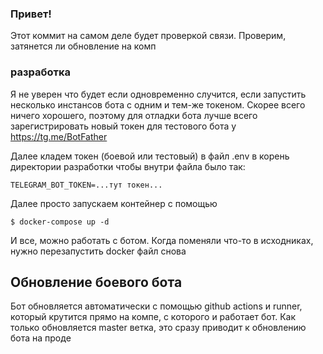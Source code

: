 ### Привет!

Этот коммит на самом деле будет проверкой связи. Проверим, затянется ли обновление на комп

### разработка
Я не уверен что будет если одновременно случится, если запустить несколько инстансов бота с одним и тем-же токеном. Скорее всего ничего хорошего, поэтому для отладки бота лучше всего зарегистрировать новый токен для тестового бота у https://tg.me/BotFather

Далее кладем токен (боевой или тестовый) в файл .env в корень директории разработки
чтобы внутри файла было так:
```
TELEGRAM_BOT_TOKEN=...тут токен...
```

Далее просто запускаем контейнер с помощью 
```
$ docker-compose up -d
```
И все, можно работать с ботом. Когда поменяли что-то в исходниках, нужно перезапустить docker файл снова

## Обновление боевого бота
Бот обновляется автоматически с помощью github actions и runner, который крутится прямо на компе, с которого и работает бот. Как только обновляется master ветка, это сразу приводит к обновлению бота на проде
